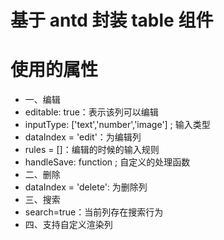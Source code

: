 # 基于 antd 封装 table 组件

# 使用的属性

-   一、编辑
-   editable: true：表示该列可以编辑
-   inputType: ['text','number','image'] ; 输入类型
-   dataIndex = 'edit'：为编辑列
-   rules = []：编辑的时候的输入规则
-   handleSave: function ; 自定义的处理函数
-   二、删除
-   dataIndex = 'delete': 为删除列
-   三、搜索
-   search=true：当前列存在搜索行为
-   四、支持自定义渲染列
